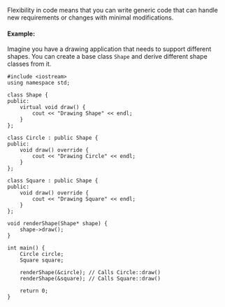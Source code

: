 Flexibility in code means that you can write generic code that can handle new requirements or changes with minimal modifications.

#### Example:
Imagine you have a drawing application that needs to support different shapes. You can create a base class `Shape` and derive different shape classes from it.

```
#include <iostream>
using namespace std;

class Shape {
public:
    virtual void draw() {
        cout << "Drawing Shape" << endl;
    }
};

class Circle : public Shape {
public:
    void draw() override {
        cout << "Drawing Circle" << endl;
    }
};

class Square : public Shape {
public:
    void draw() override {
        cout << "Drawing Square" << endl;
    }
};

void renderShape(Shape* shape) {
    shape->draw();
}

int main() {
    Circle circle;
    Square square;

    renderShape(&circle); // Calls Circle::draw()
    renderShape(&square); // Calls Square::draw()

    return 0;
}
```

